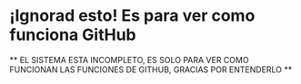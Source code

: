 # ¡Ignorad esto! Es para ver como funciona GitHub

** EL SISTEMA ESTA INCOMPLETO, ES SOLO PARA VER COMO FUNCIONAN LAS FUNCIONES DE GITHUB, GRACIAS POR ENTENDERLO **
